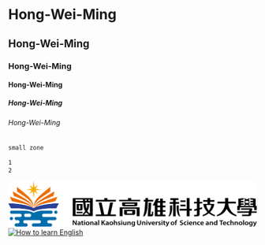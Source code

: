 # Hong-Wei-Ming
## Hong-Wei-Ming
### Hong-Wei-Ming
#### Hong-Wei-Ming
##### Hong-Wei-Ming
###### Hong-Wei-Ming

`small zone`

```big zone
1
2
```

![nkust](nkust.png "NKUST")
[![How to learn English]((English.jpg)
)](https://www.youtube.com/watch?v=5-T6Xqlh6BU&ab_channel=LearnEnglishwithBobtheCanadian)
